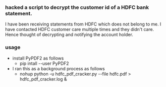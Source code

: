 
### hacked a script to decrypt the customer id of a HDFC bank statement. 

I have been receiving statements from HDFC which does not belong to me. I have contacted HDFC customer care multiple times and they didn't care. Hence thought of decrypting and notifying the account holder.

### usage
* install PyPDF2 as follows
    * pip intall --user PyPDF2
* I ran this as a background process as follows
    * nohup python -u hdfc_pdf_cracker.py --file hdfc.pdf > hdfc_pdf_cracker.log &